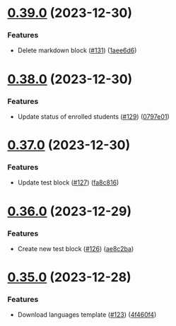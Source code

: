 # [0.39.0](https://github.com/upb-code-labs/main-api/compare/v0.38.0...v0.39.0) (2023-12-30)


### Features

* Delete markdown block ([#131](https://github.com/upb-code-labs/main-api/issues/131)) ([1aee6d6](https://github.com/upb-code-labs/main-api/commit/1aee6d6c4509953aa03d1d449cb173a916eedc27))



# [0.38.0](https://github.com/upb-code-labs/main-api/compare/v0.37.0...v0.38.0) (2023-12-30)


### Features

* Update status of enrolled students ([#129](https://github.com/upb-code-labs/main-api/issues/129)) ([0797e01](https://github.com/upb-code-labs/main-api/commit/0797e01e7795c2c46065c33b3c6549f3136dd95e))



# [0.37.0](https://github.com/upb-code-labs/main-api/compare/v0.36.0...v0.37.0) (2023-12-30)


### Features

* Update test block ([#127](https://github.com/upb-code-labs/main-api/issues/127)) ([fa8c816](https://github.com/upb-code-labs/main-api/commit/fa8c816083650039ae831daeff69c8e65689796a))



# [0.36.0](https://github.com/upb-code-labs/main-api/compare/v0.35.0...v0.36.0) (2023-12-29)


### Features

* Create new test block ([#126](https://github.com/upb-code-labs/main-api/issues/126)) ([ae8c2ba](https://github.com/upb-code-labs/main-api/commit/ae8c2ba50914ec235cecb0a41784736f2a4692ac))



# [0.35.0](https://github.com/upb-code-labs/main-api/compare/v0.34.0...v0.35.0) (2023-12-28)


### Features

* Download languages template ([#123](https://github.com/upb-code-labs/main-api/issues/123)) ([4f460f4](https://github.com/upb-code-labs/main-api/commit/4f460f41a90f38516b6dad38f40a97f5245efb99))



